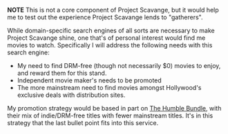 **NOTE** This is not a core component of Project Scavange, but it would help me to test out the experience Project Scavange lends to "gatherers".

While domain-specific search engines of all sorts are necessary to make Project Scavange shine, one that's of personal interest would find me movies to watch. Specifically I will address the following needs with this search engine:

* My need to find DRM-free (though not necessarily $0) movies to enjoy, and reward them for this stand.
* Independent movie maker's needs to be promoted
* The more mainstream need to find movies amongst Hollywood's exclusive deals with distribution sites.

My promotion strategy would be based in part on [The Humble Bundle](https://humblebundle.com/), with their mix of indie/DRM-free titles with fewer mainstream titles. It's in this strategy that the last bullet point fits into this service. 
